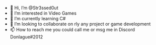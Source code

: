 - 👋 Hi, I’m @Str3ssed0ut
- 👀 I’m interested in Video Games
- 🌱 I’m currently learning C#
- 💞️ I’m looking to collaborate on rly any project or game development
- 📫 How to reach me you could call me or msg me in Discord Donlague#2012

<!---
Str3ssed0ut/Str3ssed0ut is a ✨ special ✨ repository because its `README.md` (this file) appears on your GitHub profile.
You can click the Preview link to take a look at your changes.
--->
